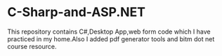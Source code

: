 # C-Sharp-and-ASP.NET
This repository contains C#,Desktop App,web form code which I have practiced in my home.Also I added pdf generator tools and bitm dot net course resource.
